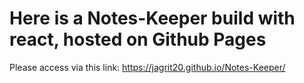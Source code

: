 # Here is a Notes-Keeper build with react, hosted on Github Pages
Please access via this link: https://jagrit20.github.io/Notes-Keeper/

